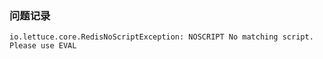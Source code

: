 ### 问题记录
``` io.lettuce.core.RedisNoScriptException: NOSCRIPT No matching script. Please use EVAL ```



